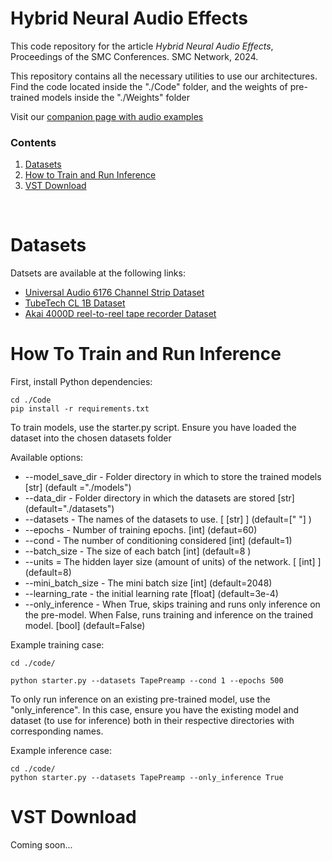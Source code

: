 # Hybrid Neural Audio Effects

This code repository for the article _Hybrid Neural Audio Effects_, Proceedings of the SMC Conferences. SMC Network, 2024.

This repository contains all the necessary utilities to use our architectures. Find the code located inside the "./Code" folder, and the weights of pre-trained models inside the "./Weights" folder

Visit our [companion page with audio examples](https://riccardovib.github.io/Hybrid-Neural-Audio-Effects_pages/)

### Contents

1. [Datasets](#datasets)
2. [How to Train and Run Inference](#how-to-train-and-run-inference)
3. [VST Download](#vst-download)

<br/>

# Datasets

Datsets are available at the following links:
- [Universal Audio 6176 Channel Strip Dataset](https://zenodo.org/records/3562442)
- [TubeTech CL 1B Dataset](https://www.kaggle.com/datasets/riccardosimionato/tubetech-cl-1b)
- [Akai 4000D reel-to-reel tape recorder Dataset](https://zenodo.org/records/8026272)


# How To Train and Run Inference 

First, install Python dependencies:
```
cd ./Code
pip install -r requirements.txt
```

To train models, use the starter.py script.
Ensure you have loaded the dataset into the chosen datasets folder

Available options: 
* --model_save_dir - Folder directory in which to store the trained models [str] (default ="./models")
* --data_dir - Folder directory in which the datasets are stored [str] (default="./datasets")
* --datasets - The names of the datasets to use. [ [str] ] (default=[" "] )
* --epochs - Number of training epochs. [int] (defaut=60)
* --cond - The number of conditioning considered [int] (default=1)
* --batch_size - The size of each batch [int] (default=8 )
* --units = The hidden layer size (amount of units) of the network. [ [int] ] (default=8)
* --mini_batch_size - The mini batch size [int] (default=2048)
* --learning_rate - the initial learning rate [float] (default=3e-4)
* --only_inference - When True, skips training and runs only inference on the pre-model. When False, runs training and inference on the trained model. [bool] (default=False)

Example training case: 
```
cd ./code/

python starter.py --datasets TapePreamp --cond 1 --epochs 500 
```

To only run inference on an existing pre-trained model, use the "only_inference". In this case, ensure you have the existing model and dataset (to use for inference) both in their respective directories with corresponding names.

Example inference case:
```
cd ./code/
python starter.py --datasets TapePreamp --only_inference True
```


# VST Download

Coming soon...